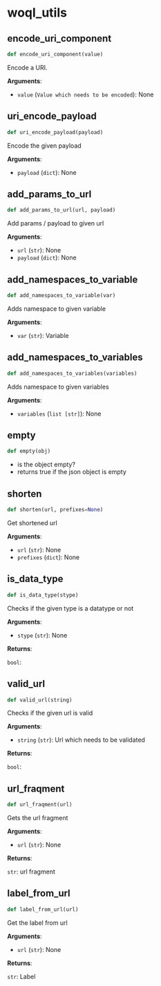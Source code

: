 <a id="woql_utils"></a>

# woql\_utils

<a id="woql_utils.encode_uri_component"></a>

## encode\_uri\_component

```python
def encode_uri_component(value)
```

Encode a URI.

**Arguments**:

- `value` (`Value which needs to be encoded`): None

<a id="woql_utils.uri_encode_payload"></a>

## uri\_encode\_payload

```python
def uri_encode_payload(payload)
```

Encode the given payload

**Arguments**:

- `payload` (`dict`): None

<a id="woql_utils.add_params_to_url"></a>

## add\_params\_to\_url

```python
def add_params_to_url(url, payload)
```

Add params / payload to given url

**Arguments**:

- `url` (`str`): None
- `payload` (`dict`): None

<a id="woql_utils.add_namespaces_to_variable"></a>

## add\_namespaces\_to\_variable

```python
def add_namespaces_to_variable(var)
```

Adds namespace to given variable

**Arguments**:

- `var` (`str`): Variable

<a id="woql_utils.add_namespaces_to_variables"></a>

## add\_namespaces\_to\_variables

```python
def add_namespaces_to_variables(variables)
```

Adds namespace to given variables

**Arguments**:

- `variables` (`list [str]`): None

<a id="woql_utils.empty"></a>

## empty

```python
def empty(obj)
```

* is the object empty?
* returns true if the json object is empty

<a id="woql_utils.shorten"></a>

## shorten

```python
def shorten(url, prefixes=None)
```

Get shortened url

**Arguments**:

- `url` (`str`): None
- `prefixes` (`dict`): None

<a id="woql_utils.is_data_type"></a>

## is\_data\_type

```python
def is_data_type(stype)
```

Checks if the given type is a datatype or not

**Arguments**:

- `stype` (`str`): None

**Returns**:

`bool`: 

<a id="woql_utils.valid_url"></a>

## valid\_url

```python
def valid_url(string)
```

Checks if the given url is valid

**Arguments**:

- `string` (`str`): Url which needs to be validated

**Returns**:

`bool`: 

<a id="woql_utils.url_fraqment"></a>

## url\_fraqment

```python
def url_fraqment(url)
```

Gets the url fragment

**Arguments**:

- `url` (`str`): None

**Returns**:

`str`: url fragment

<a id="woql_utils.label_from_url"></a>

## label\_from\_url

```python
def label_from_url(url)
```

Get the label from url

**Arguments**:

- `url` (`str`): None

**Returns**:

`str`: Label

